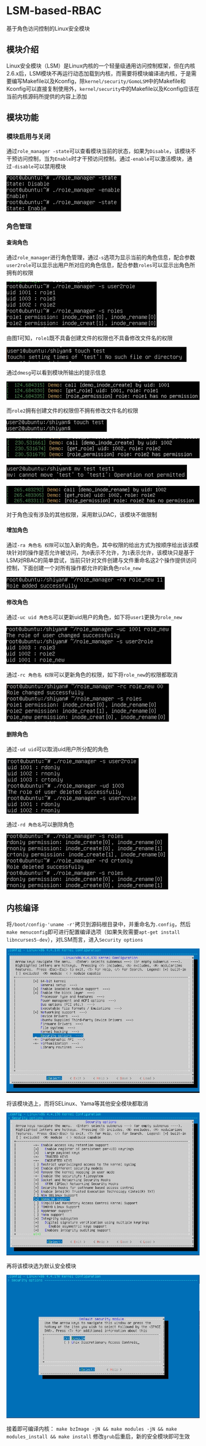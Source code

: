 # LSM-based-RBAC

基于角色访问控制的Linux安全模块

## 模块介绍

Linux安全模块（LSM）是Linux内核的一个轻量级通用访问控制框架，但在内核2.6.x后，LSM模块不再运行动态加载到内核，而需要将模块编译进内核，于是需要编写Makefile以及Kconfig，除`kernel/security/GomoLSM`中的Makefile和Kconfig可以直接复制使用外，`kernel/security`中的Makefile以及Kconfig应该在当前内核源码所提供的内容上添加

## 模块功能

### 模块启用与关闭

通过`role_manager -state`可以查看模块当前的状态，如果为`Disable`，该模块不干预访问控制，当为`Enable`时才干预访问控制。通过`-enable`可以激活模块，通过`-disable`可以禁用模块

![avatar](images/18.png)

### 角色管理

#### 查询角色

通过`role_manager`进行角色管理，通过`-s`选项为显示当前的角色信息，配合参数`user2role`可以显示出用户所对应的角色信息，配合参数`roles`可以显示出角色所拥有的权限

![avatar](images/1.jpg)

由图1可知，`role1`既不具备创建文件的权限也不具备修改文件名的权限

![avatar](images/10.jpg)

通过`dmesg`可以看到模块所输出的提示信息

![avatar](images/9.jpg)

而`role2`拥有创建文件的权限但不拥有修改文件名的权限

![avatar](images/5.jpg)

![avatar](images/11.jpg)

![avatar](images/2.jpg)

![avatar](images/3.jpg)

对于角色没有涉及的其他权限，采用默认DAC，该模块不做限制

#### 增加角色

通过`-ra 角色名 权限`可以加入新的角色，其中权限的给出方式为按顺序给出该该模块针对的操作是否允许被访问，为`0`表示不允许，为`1`表示允许，该模块只是基于LSM对RBAC的简单尝试，当前只针对文件创建与文件重命名这2个操作提供访问控制，下面创建一个对所有操作都允许的新角色`role_new`

![avatar](images/6.jpg)

#### 修改角色

通过`-uc uid 角色名`可以更新uid用户的角色，如下将`user1`更换为`role_new`

![avatar](images/8.jpg)

通过`-rc 角色名 权限`可以更新角色的权限，如下将`role_new`的权限都取消

![avatar](images/13.jpg)

#### 删除角色

通过`-ud uid`可以取消uid用户所分配的角色

![avatar](images/19.png)

通过`-rd 角色名`可以删除角色

![avatar](images/20.png)

## 内核编译

将`/boot/config-'uname -r'`拷贝到源码根目录中，并重命名为`.config`，然后`make menuconfig`即可进行配置编译选项（如果失败需要`apt-get install libncurses5-dev`），对LSM而言，进入`Security options`

![avatar](images/15.png)

将该模块选上，而将SELinux、Yama等其他安全模块都取消

![avatar](images/16.png)

再将该模块选为默认安全模块

![avatar](images/17.png)

接着即可编译内核：
`make bzImage -jN && make modules -jN && make modules_install && make install`
修改`grub`后重启，新的安全模块即可生效
